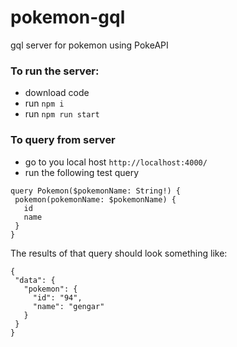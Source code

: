 # pokemon-gql
gql server for pokemon using PokeAPI

### To run the server:
 - download code
 - run `npm i`
 - run `npm run start`

### To query from server
 - go to you local host `http://localhost:4000/`
 - run the following test query
 ```
 query Pokemon($pokemonName: String!) {
  pokemon(pokemonName: $pokemonName) {
    id
    name
  }
}

 ```
 
 The results of that query should look something like: 
 ```
 {
  "data": {
    "pokemon": {
      "id": "94",
      "name": "gengar"
    }
  }
}
 ```
